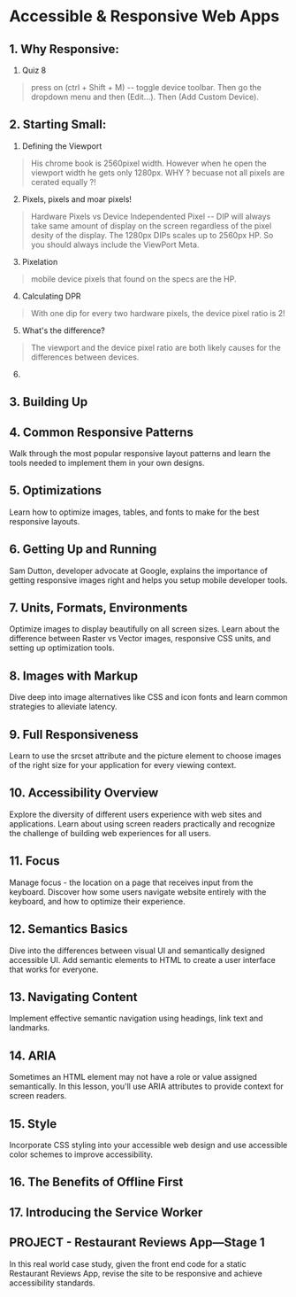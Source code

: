 # Accessible & Responsive Web Apps

## 1. Why Responsive:

1.  Quiz 8
> press on (ctrl + Shift + M) -- toggle device toolbar. Then go the dropdown menu and then (Edit...). Then (Add Custom Device).

## 2. Starting Small:

1. Defining the Viewport
> His chrome book is 2560pixel width. However when he open the viewport width he gets only 1280px. WHY ? becuase not all pixels are cerated equally ?!

2. Pixels, pixels and moar pixels!
> Hardware Pixels vs Device Independented Pixel -- DIP will always take same amount of display on the screen regardless of the pixel desity of the display. The 1280px DIPs scales up to 2560px HP. So you should always include the ViewPort Meta.

3. Pixelation
> mobile device pixels that found on the specs are the HP.

4. Calculating DPR
>With one dip for every two hardware pixels, the device pixel ratio is 2!

5. What's the difference?
> The viewport and the device pixel ratio are both likely causes for the differences between devices.

6. 

## 3. Building Up

## 4. Common Responsive Patterns
Walk through the most popular responsive layout patterns and learn the tools needed to implement them in your own designs.

## 5. Optimizations
Learn how to optimize images, tables, and fonts to make for the best responsive layouts.

## 6. Getting Up and Running
Sam Dutton, developer advocate at Google, explains the importance of getting responsive images right and helps you setup mobile developer tools.

## 7. Units, Formats, Environments
Optimize images to display beautifully on all screen sizes. Learn about the difference between Raster vs Vector images, responsive CSS units, and setting up optimization tools.

## 8. Images with Markup
Dive deep into image alternatives like CSS and icon fonts and learn common strategies to alleviate latency.

## 9. Full Responsiveness
Learn to use the srcset attribute and the picture element to choose images of the right size for your application for every viewing context.

## 10. Accessibility Overview
Explore the diversity of different users experience with web sites and applications. Learn about using screen readers practically and recognize the challenge of building web experiences for all users.

## 11. Focus
Manage focus - the location on a page that receives input from the keyboard. Discover how some users navigate website entirely with the keyboard, and how to optimize their experience.

## 12. Semantics Basics
Dive into the differences between visual UI and semantically designed accessible UI. Add semantic elements to HTML to create a user interface that works for everyone.

## 13. Navigating Content
Implement effective semantic navigation using headings, link text and landmarks.

## 14. ARIA
Sometimes an HTML element may not have a role or value assigned semantically. In this lesson, you'll use ARIA attributes to provide context for screen readers.

## 15. Style
Incorporate CSS styling into your accessible web design and use accessible color schemes to improve accessibility.

## 16. The Benefits of Offline First

## 17. Introducing the Service Worker

## PROJECT - Restaurant Reviews App—Stage 1
In this real world case study, given the front end code for a static Restaurant Reviews App, revise the site to be responsive and achieve accessibility standards.
